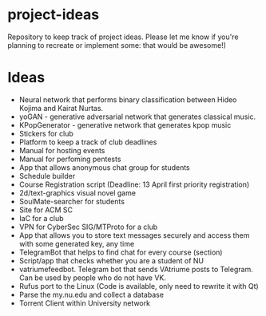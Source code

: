 # project-ideas
Repository to keep track of project ideas. Please let me know if you're planning to recreate or implement some: that would be awesome!)

# Ideas
* Neural network that performs binary classification between Hideo Kojima and Kairat Nurtas.
* yoGAN - generative adversarial network that generates classical music.
* KPopGenerator - generative network that generates kpop music
* Stickers for club
* Platform to keep a track of club deadlines
* Manual for hosting events
* Manual for perfoming pentests
* App that allows anonymous chat group for students
* Schedule builder
* Course Registration script (Deadline: 13 April first priority registration)
* 2d/text-graphics visual novel game
* SoulMate-searcher for students
* Site for ACM SC
* IaC for a club
* VPN for CyberSec SIG/MTProto for a club
* App that allows you to store text messages securely and access them with some generated key, any time
* TelegramBot that helps to find chat for every course (section)
* Script/app that checks whether you are a student of NU
* vatriumefeedbot. Telegram bot that sends VAtriume posts to Telegram. Can be used by people who do not have VK.
* Rufus port to the Linux (Code is available, only need to rewrite it with Qt)
* Parse the my.nu.edu and collect a database
* Torrent Client within University network
